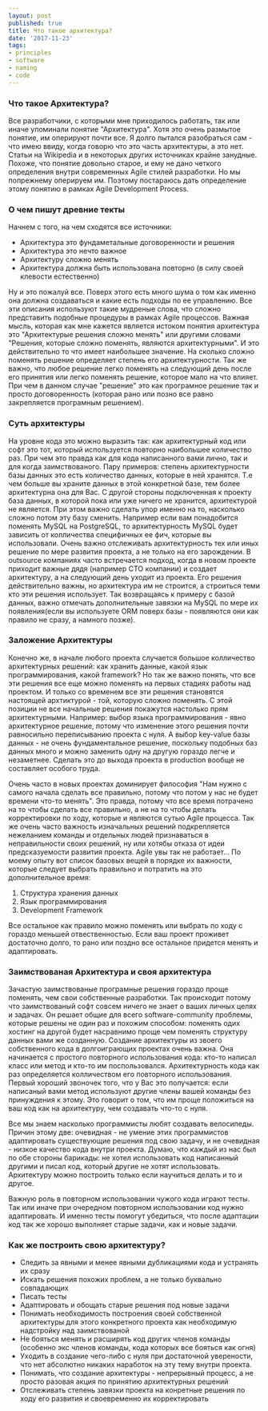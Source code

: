 ```yaml
---
layout: post
published: true
title: Что такое архитектура?
date: '2017-11-23'
tags:
- principles
- software
- naming
- code
---
```


### Что такое Архитектура?

Все разработчики, с которыми мне приходилось работать, так или иначе упоминали понятие "Архитектура". Хотя это очень размытое понятие, им оперируют почти все. Я долго пытался разобраться сам - что имею ввиду, когда говорю что это часть архитектуры, а это нет.
Статьи на Wikipedia и в некоторых других источниках крайне занудные. Похоже, что понятие довольно старое, и ему не дано четкого определения внутри современных Agile стилей разработки. Но мы попрежнему оперируем им. Поэтому постараюсь дать определение этому понятию в рамках Agile Development Process.

### О чем пишут древние текты

Начнем с того, на чем сходятся все источники: 

* Архитектура это фундаметальные договоренности и решения
* Архитектура это нечто важное
* Архитектуру сложно менять
* Архитектура должна быть использована повторно (в силу своей клевости естественно)

Ну и это пожалуй все. Поверх этого есть много шума о том как именно она должна создаваться и какие есть подходы по ее управлению.
Все эти описания используют такие мудреные слова, что сложно представить подобные процедуры в рамках Agile процессов.
Важная мысль, которая как мне кажется является истоком понятия архитектура это "Архитектурые решения сложно менять" или другими словами "Решения, которые сложно поменять, являются архитектурными". И это действительно то что имеет наибольшее значение. На сколько сложно поменять решение определяет степень его архитектурности. Так же важно, что любое решение легко поменять на следующий день после его принятия или легко поменять решение, которое мало на что влияет. При чем в данном случае "решение" это как програмное решение так и просто договоренность (которая рано или позно все равно закрепляется програмным решением).

### Суть архитектуры

На уровне кода это можно выразить так: как архитектурный код или софт это тот, который используется повторно наибольшее количество раз. При чем это правда как для кода написанного вами лично, так и для когда заимствованого.
Пару примеров: степень архитектурности базы данных это есть количество данных, которые в ней хранятся. Т.е чем больше вы храните данных в этой конкретной базе, тем более архитектурна она для Вас. С другой стороны подключенная к проекту база данных, в которой пока или уже ничего не хранится, архитектурой не является. При этом важно сделать упор именно на то, насколько сложно потом эту базу сменить. Например если вам понадобится поменять MySQL на PostgreSQL, то архитектурность MySQL будет зависить от колличества специфичных ее фич, которые вы использовали. Очень важно отслеживать архитектурность тех или иных решение по мере развития проекта, а не только на его зарождении. В outsource компаниях часто встречается подход, когда в новом проекте приходит важные дядя (например CTO компании) и создает архитектуру, а на следующий день уходит из проекта. Его решения действительно важны, но архитектура им не строится, а строиться теми кто эти решения использует. 
Так возвращаясь к примеру с базой данных, важно отмечать дополнительные завязки на MySQL по мере их появления(если вы используете ORM поверх базы - появляются они как правило не сразу, а намного позже).

### Заложение Архитектуры

Конечно же, в начале любого проекта случается большое колличество архитектурных решений: как хранить данные, какой язык программирования, какой framework?
Но так же важно понять, что все эти решения все еще можно поменять на первых стадиях работы над проектом. И только со временем все эти решения становятся настоящей архтиктурой - той, которую сложно поменять. С этой позиции не все начальные решения покажутся настолько прям архитектурными. Например: выбор языка программирования - явно архитектурное решение, потому что изменение этого решения почти равносильно переписыванию проекта с нуля. А выбор key-value базы данных - не очень фундаментальное решение, поскольку подобных баз данных много и можно заменить одну на другую гораздо легче и незаметнее. Сделать это до выхода проекта в production вообще не составляет особого труда. 

Очень часто в новых проектах доминирует философия "Нам нужно с самого начала сделать все правильно, потому что потом у нас не будет времени что-то менять". Это правда, потому что все время потрачено на то чтобы сделать все правильно, а не на то чтобы делать корректировки по ходу, которые и являются сутью Agile процесса. Так же очень часто важность изначальных решений подкрепляется нежеланием команды и отдельных людей признаваться в неправильности своих решений, ну или хотябы отказа от идеи предсказуемости развития проекта. Agile увы так не работает...
По моему опыту вот список базовых вещей в порядке их важности, которые следует выбрать правильно и потратить на это дополнительное время:

1. Структура хранения данных
2. Язык программирования
3. Development Framework

Все остальное как правило можно поменять или выбрать по ходу с гораздо меньшей отвественностью. Если ваш проект проживет достаточно долго, то рано или поздно все остальное придется менять и адаптировать.

### Заимствованая Архитектура и своя архитектура

Зачастую заимствованые програмные решения гораздо проще поменять, чем свои собственные разработки. Так происходит потому что заимствованый софт совсем ничего не знает о ваших личных целях и задачах. Он решает общие для всего software-community проблемы, которые решены не один раз и похожим способом: поменять одих хостинг на другой будет насравнимо проще чем поменять структуру данных вами же созданную. Создание архитектуры из звоего собственного кода в долгоиграющих проектах очень важна. Она начинается с простого повторного использования кода: кто-то написал класс или метод и кто-то им поспользовался. Архитектурность кода как раз определяется колличеством его повторного использования. Первый хороший звоночек того, что у Вас это получается: если написаный вами метод используют другие члены вашей команды без принуждения к этому. Это говорит о том, что им проще положиться на ваш код как на архитектуру, чем создавать что-то с нуля. 

Все мы знаем насколько программисты любят создавать велосипеды. Причин этому две: очевидная - не умение этих программистов адаптировать существующие решения под свою задачу, и не очевидная - низкое качество кода внутри проекта. Думаю, что каждый из нас был по обе стороны барикады: не хотел использовать код написанный другими и писал код, который другие не хотят использовать. Архитектуру можно построить только если научиться делать и то и другое.

Важную роль в повторном использовании чужого кода играют тесты. Так или иначе при очередном повторном использовании код нужно адаптировать. И именно тесты помогут убедиться, что после адаптации код так же хорошо выполняет старые задачи, как и новые задачи.

### Как же построить свою архитектуру?

* Следить за явными и менее явными дубликациями кода и устранять их сразу
* Искать решения похожих проблем, а не только буквально совпадающих
* Писать тесты
* Адаптировать и обощать старые решения под новые задачи
* Понимать необходимость построения своей собственной архитектуры для этого конкретного проекта как необходимую надстройку над заимствованой
* Не бояться менять и расширять код других членов команды (особенно экс членов команды, кода которых все бояться как огня)
* Уходить в создание чего-либо с нуля при достаточной уверености, что нет абсолютно никаких наработок на эту тему внутри проекта.
* Понимать, что создание архитектуры - непрерывный процесс, а не просто разовая акция по принятию архитектурных решений
* Отслеживать степень завязки проекта на конретные решения по ходу его развития и своевременно их корректировать


